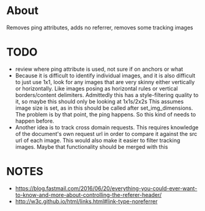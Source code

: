 
# About

Removes ping attributes, adds no referrer, removes some tracking images

# TODO

* review where ping attribute is used, not sure if on anchors or what
* Because it is difficult to identify individual images, and it is also
difficult to just use 1x1, look for any images that are very skinny either
vertically or horizontally. Like images posing as horizontal rules or
vertical borders/content delimiters. Admittedly this has a style-filtering
quality to it, so maybe this should only be looking at 1x1s/2x2s
This assumes image size is set, as in this should be called after
set_img_dimensions. The problem is by that point, the ping happens. So this
kind of needs to happen before.
* Another idea is to track cross domain requests. This requires knowledge of
the document's own request url in order to compare it against the src url
of each image. This would also make it easier to filter tracking images.
Maybe that functionality should be merged with this


# NOTES

* https://blog.fastmail.com/2016/06/20/everything-you-could-ever-want-to-know-and-more-about-controlling-the-referer-header/
* http://w3c.github.io/html/links.html#link-type-noreferrer
